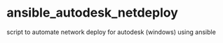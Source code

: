 # ansible_autodesk_netdeploy
script to automate network deploy for autodesk (windows) using ansible 
